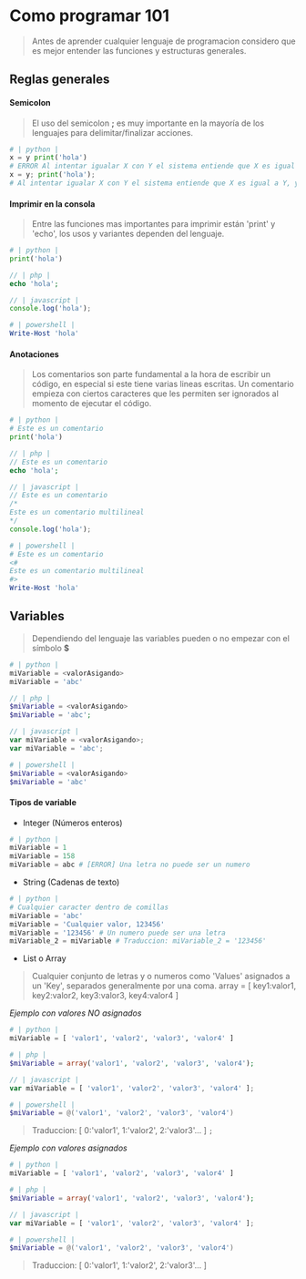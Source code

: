 # Como programar 101
> Antes de aprender cualquier lenguaje de programacion considero que es mejor entender las funciones y estructuras generales.

## Reglas generales

#### Semicolon
> El uso del semicolon **;** es muy importante en la mayoría de los lenguajes para delimitar/finalizar acciones.
```python
# | python |
x = y print('hola')
# ERROR Al intentar igualar X con Y el sistema entiende que X es igual a "y print('hola')"
x = y; print('hola');
# Al intentar igualar X con Y el sistema entiende que X es igual a Y, y aparte tiene que imprimir 'hola' en la consola
```

#### Imprimir en la consola
> Entre las funciones mas importantes para imprimir están 'print' y 'echo', los usos y variantes dependen del lenguaje.

```python
# | python |
print('hola')
```
```php
// | php |
echo 'hola';
```
```javascript
// | javascript |
console.log('hola');
```
```powershell
# | powershell |
Write-Host 'hola'
```

#### Anotaciones
> Los comentarios son parte fundamental a la hora de escribir un código, en especial si este tiene varias lineas escritas. Un comentario empieza con ciertos caracteres que les permiten ser ignorados al momento de ejecutar el código.
```python
# | python |
# Este es un comentario
print('hola')
```
```php
// | php |
// Este es un comentario
echo 'hola';
```
```javascript
// | javascript |
// Este es un comentario
/*
Este es un comentario multilineal
*/
console.log('hola');
```
```powershell
# | powershell |
# Este es un comentario
<#
Este es un comentario multilineal
#>
Write-Host 'hola'
```

## Variables
> Dependiendo del lenguaje las variables pueden o no empezar con el símbolo **$**
```python
# | python |
miVariable = <valorAsigando>
miVariable = 'abc'
```
```php
// | php |
$miVariable = <valorAsigando>
$miVariable = 'abc';
```
```javascript
// | javascript |
var miVariable = <valorAsigando>;
var miVariable = 'abc';
```
```powershell
# | powershell |
$miVariable = <valorAsigando>
$miVariable = 'abc'
```

#### Tipos de variable
 - Integer (Números enteros)
```python
# | python |
miVariable = 1
miVariable = 158
miVariable = abc # [ERROR] Una letra no puede ser un numero  
```
 - String (Cadenas de texto)
```python
# | python |
# Cualquier caracter dentro de comillas
miVariable = 'abc'
miVariable = 'Cualquier valor, 123456'
miVariable = '123456' # Un numero puede ser una letra
miVariable_2 = miVariable # Traduccion: miVariable_2 = '123456'
```
 - List o Array 
>Cualquier conjunto de letras y o numeros como 'Values' asignados a un 'Key', separados generalmente por una coma.
> array = [ key1:valor1, key2:valor2, key3:valor3, key4:valor4 ]

*Ejemplo con valores NO asignados*
```python
# | python |
miVariable = [ 'valor1', 'valor2', 'valor3', 'valor4' ]
```
```php
# | php |
$miVariable = array('valor1', 'valor2', 'valor3', 'valor4');
```
```javascript
// | javascript |
var miVariable = [ 'valor1', 'valor2', 'valor3', 'valor4' ];
```
```powershell
# | powershell |
$miVariable = @('valor1', 'valor2', 'valor3', 'valor4')
```
> Traduccion: [ 0:'valor1', 1:'valor2', 2:'valor3'... ]
`;`

*Ejemplo con valores asignados*
```python
# | python |
miVariable = [ 'valor1', 'valor2', 'valor3', 'valor4' ]
```
```php
# | php |
$miVariable = array('valor1', 'valor2', 'valor3', 'valor4');
```
```javascript
// | javascript |
var miVariable = [ 'valor1', 'valor2', 'valor3', 'valor4' ];
```
```powershell
# | powershell |
$miVariable = @('valor1', 'valor2', 'valor3', 'valor4')
```
> Traduccion: [ 0:'valor1', 1:'valor2', 2:'valor3'... ]

